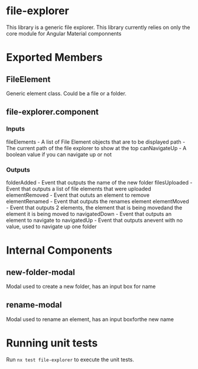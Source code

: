 # file-explorer

This library is a generic file explorer. This library currently relies on only the core module for Angular Material componnents

# Exported Members

## FileElement
Generic element class. Could be a file or a folder.

## file-explorer.component

### Inputs

fileElements - A list of File Element objects that are to be displayed
path - The current path of the file explorer to show at the top
canNavigateUp - A boolean value if you can navigate up or not

### Outputs

folderAdded - Event that outputs the name of the new folder
filesUploaded - Event that outputs a list of file elements that were uploaded
elementRemoved - Event that oututs an element to remove
elementRenamed - Event that outputs the renames element
elementMoved - Event that outputs 2 elements, the element that is being movedand the element it is being moved to
navigatedDown - Event that outputs an element to navigate to
navigatedUp - Event that outputs anevent with no value, used to navigate up one folder

# Internal Components

## new-folder-modal

Modal used to create a new folder, has an input box for name

## rename-modal

Modal used to rename an element, has an input boxforthe new name


# Running unit tests

Run `nx test file-explorer` to execute the unit tests.
